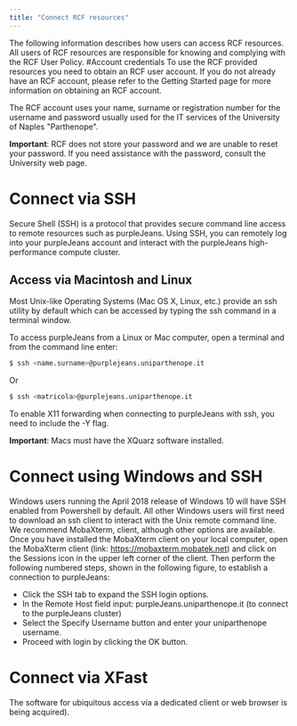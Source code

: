 ```yaml
---
title: "Connect RCF resources"
---
```

The following information describes how users can access RCF resources. All users of RCF resources are responsible for knowing and complying with the RCF User Policy.
#Account credentials
To use the RCF provided resources you need to obtain an RCF user account. If you do not already have an RCF account, please refer to the Getting Started page for more information on obtaining an RCF account.

The RCF account uses your name, surname or registration number for the username and password usually used for the IT services of the University of Naples "Parthenope".

**Important**: RCF does not store your password and we are unable to reset your password. If you need assistance with the password, consult the University web page.

# Connect via SSH
Secure Shell (SSH) is a protocol that provides secure command line access to remote resources such as purpleJeans. Using SSH, you can remotely log into your purpleJeans account and interact with the purpleJeans high-performance compute cluster.

## Access via Macintosh and Linux
Most Unix-like Operating Systems (Mac OS X, Linux, etc.) provide an ssh utility by default which can be accessed by typing the ssh command in a terminal window.

To access purpleJeans from a Linux or Mac computer, open a terminal and from the command line enter:

```sh
$ ssh <name.surname>@purplejeans.uniparthenope.it
```

Or

```sh
$ ssh <matricola>@purplejeans.uniparthenope.it
```

To enable X11 forwarding when connecting to purpleJeans with ssh, you need to include the -Y flag.

**Important**: Macs must have the XQuarz software installed.

# Connect using Windows and SSH
Windows users running the April 2018 release of Windows 10 will have SSH enabled from Powershell by default. All other Windows users will first need to download an ssh client to interact with the Unix remote command line. We recommend MobaXterm, client, although other options are available. Once you have installed the MobaXterm client on your local computer, open the MobaXterm client (link: https://mobaxterm.mobatek.net) and click on the Sessions icon in the upper left corner of the client. Then perform the following numbered steps, shown in the following figure, to establish a connection to purpleJeans:

- Click the SSH tab to expand the SSH login options.
- In the Remote Host field input: purpleJeans.uniparthenope.it (to connect to the purpleJeans cluster)
- Select the Specify Username button and enter your uniparthenope username.
- Proceed with login by clicking the OK button.

# Connect via XFast
The software for ubiquitous access via a dedicated client or web browser is being acquired).